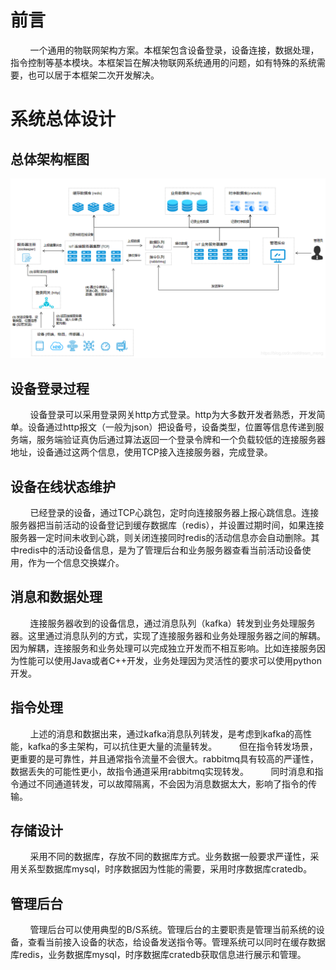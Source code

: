 
# 前言
        一个通用的物联网架构方案。本框架包含设备登录，设备连接，数据处理，指令控制等基本模块。本框架旨在解决物联网系统通用的问题，如有特殊的系统需要，也可以居于本框架二次开发解决。
        
# 系统总体设计

## 总体架构框图

![架构图](https://github.com/Darren1414/IoTPlatform/blob/master/architecture.png)

## 设备登录过程
        设备登录可以采用登录网关http方式登录。http为大多数开发者熟悉，开发简单。设备通过http报文（一般为json）把设备号，设备类型，位置等信息传递到服务端，服务端验证真伪后通过算法返回一个登录令牌和一个负载较低的连接服务器地址，设备通过这两个信息，使用TCP接入连接服务器，完成登录。

## 设备在线状态维护
        已经登录的设备，通过TCP心跳包，定时向连接服务器上报心跳信息。连接服务器把当前活动的设备登记到缓存数据库（redis），并设置过期时间，如果连接服务器一定时间未收到心跳，则关闭连接同时redis的活动信息亦会自动删除。其中redis中的活动设备信息，是为了管理后台和业务服务器查看当前活动设备使用，作为一个信息交换媒介。
        
## 消息和数据处理
        连接服务器收到的设备信息，通过消息队列（kafka）转发到业务处理服务器。这里通过消息队列的方式，实现了连接服务器和业务处理服务器之间的解耦。因为解耦，连接服务和业务处理可以完成独立开发而不相互影响。比如连接服务因为性能可以使用Java或者C++开发，业务处理因为灵活性的要求可以使用python开发。

## 指令处理
        上述的消息和数据出来，通过kafka消息队列转发，是考虑到kafka的高性能，kafka的多主架构，可以抗住更大量的流量转发。
        但在指令转发场景，更重要的是可靠性，并且通常指令流量不会很大。rabbitmq具有较高的严谨性，数据丢失的可能性更小，故指令通道采用rabbitmq实现转发。
        同时消息和指令通过不同通道转发，可以故障隔离，不会因为消息数据太大，影响了指令的传输。

## 存储设计
        采用不同的数据库，存放不同的数据库方式。业务数据一般要求严谨性，采用关系型数据库mysql，时序数据因为性能的需要，采用时序数据库cratedb。

## 管理后台
        管理后台可以使用典型的B/S系统。管理后台的主要职责是管理当前系统的设备，查看当前接入设备的状态，给设备发送指令等。管理系统可以同时在缓存数据库redis，业务数据库mysql，时序数据库cratedb获取信息进行展示和管理。
